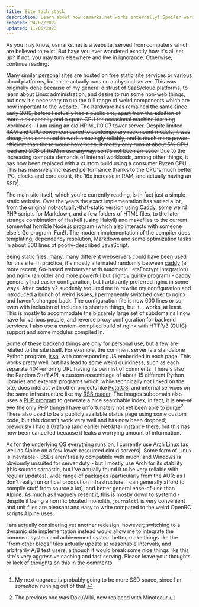 ```yaml
---
title: Site tech stack
description: Learn about how osmarks.net works internally! Spoiler warning if you wanted to reverse-engineer it yourself.
created: 24/02/2022
updated: 11/05/2023
---
```

As you may know, osmarks.net is a website, served from computers which are believed to exist. But have you ever wondered exactly how it's all set up? If not, you may turn elsewhere and live in ignorance. Otherwise, continue reading.

Many similar personal sites are hosted on free static site services or various cloud platforms, but mine actually runs on a physical server. This was originally done because of my general distrust of SaaS/cloud platforms, to learn about Linux administration, and desire to run some non-web things, but now it's necessary to run the full range of weird components which are now important to the website. ~~The hardware has remained the same since early 2019, before I actually had a public site, apart from the addition of more disk capacity and a spare GPU for occasional machine learning workloads - I am using an old HP ML110 G7 tower server. Despite limited RAM and CPU power compared to contemporary rackmount models, it was cheap, has continued to work amazingly reliably, and is much more power-efficient than those would have been. It mostly only runs at about 5% CPU load and 2GB of RAM in use anyway, so it's not been an issue.~~ Due to the increasing compute demands of internal workloads, among other things, it has now been replaced with a custom build using a consumer Ryzen CPU. This has massively increased performance thanks to the CPU's much better IPC, clocks and core count, the 16x increase in RAM, and actually having an SSD[^2].

The main site itself, which you're currently reading, is in fact just a simple static website. Over the years the exact implementation has varied a lot, from the original not-actually-that-static version using Caddy, some weird PHP scripts for Markdown, and a few folders of HTML files, to the later strange combination of Haskell (using Hakyll) and makefiles to the current somewhat horrible Node.js program (which also interacts with someone else's Go program. Fun!). The modern implementation of the compiler does templating, dependency resolution, Markdown and some optimization tasks in about 300 lines of poorly-described JavaScript.

Being static files, many, many different webservers could have been used for this site. In practice, it's mostly alternated randomly between [caddy](https://caddyserver.com/) (a more recent, Go-based webserver with automatic LetsEncrypt integration) and [nginx](https://nginx.org/) (an older and more powerful but slightly quirky program) - caddy generally had easier configuration, but I arbitrarily preferred nginx in some ways. After caddy v2 suddenly required me to rewrite my configuration and introduced a bunch of weird issues, I permanently switched over to nginx and haven't changed back. The configuration file is now 600 lines or so, even with inclusion of includes to shorten things, but it... works, at least. This is mostly to accommodate the bizzarely large set of subdomains I now have for various people, and reverse proxy configuration for backend services. I also use a custom-compiled build of nginx with HTTP/3 (QUIC) support and some modules compiled in.

Some of these backend things are only for personal use, but a few are related to the site itself. For example, the comment server is a standalone Python program, [isso](https://posativ.org/isso/), with corresponding JS embedded in each page. This works pretty well, but has lead to some weird quirkiness, such as each separate 404-erroring URL having its own list of comments. There's also the Random Stuff API, a custom assemblage of about 15 different Python libraries and external programs which, while technically not linked on the site, does interact with other projects like [PotatOS](https://git.osmarks.net/osmarks/potatOS/), and internal services on the same infrastructure like my [RSS reader](https://miniflux.app/). The images subdomain also uses a [PHP program](https://larsjung.de/h5ai/) to generate a nice searchable index; in fact, it is <del>one of two</del> the only PHP thing<del>s</del> I have unfortunately not yet been able to purge[^1]. There also used to be a publicly available status page using some custom code, but this doesn't work very well and has now been dropped; previously I had a Grafana (and earlier Netdata) instance there, but this has now been cancelled because it leaks a worrying amount of information.

As for the underlying OS everything runs on, I currently use [Arch Linux](https://i.osmarks.net/memes-or-something/arch-btw.png) (as well as Alpine on a few lower-resourced cloud servers). Some form of Linux is inevitable - BSDs aren't really compatible with much, and Windows is obviously unsuited for server duty - but I mostly use Arch for its stability (this sounds sarcastic, but I've actually found it to be very reliable with regular updates), wide range of packages (particularly from the AUR; as I don't really run critical production infrastructure, I can generally afford to compile stuff from source a lot), and better general ease-of-use than Alpine. As much as I vaguely resent it, this is mostly down to systemd - despite it being a horrific bloated monolith, `journalctl` is very convenient and unit files are pleasant and easy to write compared to the weird OpenRC scripts Alpine uses.

I am actually considering yet another redesign, however; switching to a dynamic site implementation instead would allow me to integrate the comment system and achievement system better, make things like the "from other blogs" tiles actually update at reasonable intervals, and arbitrarily A/B test users, although it would break some nice things like this site's very aggressive caching and fast serving. Please leave your thoughts or lack of thoughts on this in the comments.

[^1]: The previous one was DokuWiki, now replaced with Minoteaur.

[^2]: My next upgrade is probably going to be more SSD space, since I'm *somehow* running out of that.